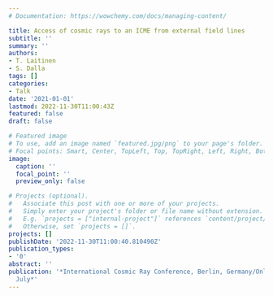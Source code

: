 ```yaml
---
# Documentation: https://wowchemy.com/docs/managing-content/

title: Access of cosmic rays to an ICME from external field lines
subtitle: ''
summary: ''
authors:
- T. Laitinen
- S. Dalla
tags: []
categories:
- Talk
date: '2021-01-01'
lastmod: 2022-11-30T11:00:43Z
featured: false
draft: false

# Featured image
# To use, add an image named `featured.jpg/png` to your page's folder.
# Focal points: Smart, Center, TopLeft, Top, TopRight, Left, Right, BottomLeft, Bottom, BottomRight.
image:
  caption: ''
  focal_point: ''
  preview_only: false

# Projects (optional).
#   Associate this post with one or more of your projects.
#   Simply enter your project's folder or file name without extension.
#   E.g. `projects = ["internal-project"]` references `content/project/deep-learning/index.md`.
#   Otherwise, set `projects = []`.
projects: []
publishDate: '2022-11-30T11:00:40.810490Z'
publication_types:
- '0'
abstract: ''
publication: '*International Cosmic Ray Conference, Berlin, Germany/Online,  12-23
  July*'
---
```

